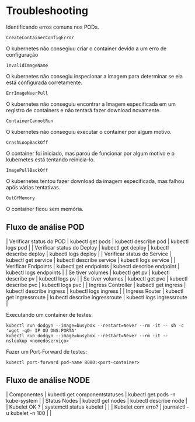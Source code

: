 # Troubleshooting

Identificando erros comuns nos PODs.

```
CreateContainerConfigError
```
O kubernetes não consegiuu criar o container devido a um erro de configuração

```
InvalidImageName
```
O kubernetes não consegiu inspecionar a imagem para determinar se ela está configurada corretamente.

```
ErrImageNverPull
```
O kubernetes não conseguiu encontrar a Imagem especificada em um registro de containers e não tentará fazer download novamente.

```
ContainerCannotRun
```
O kubernetes não conseguiu executar o container por algum motivo.

```
CrashLoopBackOff
```
O container foi iniciado, mas parou de funcionar por algum motivo e o kubernetes está tentando reinicia-lo.

```
ImagePullBackOff
```
O kubernetes tentou fazer download da imagem especificada, mas falhou após várias tentativas.

```
OutOfMemory
```
O container ficou sem memória.


## Fluxo de análise POD

| Verificar status do POD     | kubectl get pods          | kubectl describe pod          | kubectl logs pod            |
| Verificar status do Deploy  | kubectl get deploy        | kubectl describe deploy       | kubectl logs deploy         |
| Verificar status do Service | kubectl get service       | kubectl describe service      | kubectl logs service        |
| Verificar Endpoints         | kubectl get endpoints     | kubectl describe endpoint     | kubectl logs endpoints      |
| Se tiver volumes            | kubectl get pv            | kubectl describe pv           | kubectl logs pv             |
| Se tiver volumes            | kubectl get pvc           | kubectl describe pvc          | kubectl logs pvc            |
| Ingress Controller          | kubectl get ingress       | kubectl describe ingress      | kubectl logs ingress        |
| Ingress Router              | kubectl get ingressroute  | kubectl describe ingressroute | kubectl logs ingressroute   |

Executando um container de testes:
```
kubectl run dodgyn --image=busybox --restart=Never --rm -it -- sh -c 'wget -qO- IP OU DNS:PORTA'
kubectl run dodgyn --image=busybox --restart=Never --rm -it -- nslookup <nomedoserviço>
```

Fazer um Port-Forward de testes:
```
kubectl port-forward pod-name 8080:<port-container>
```

## Fluxo de análise NODE

| Componentes         | kubectl get componentstatuses     | kubectl get pods -n kube-system |
| Status Nodes        | kubectl get nodes                 | kubectl describe node           |
| Kubelet OK      ?   | systemctl status kubelet          |                                 |
| Kubelet com erro?   | journalctl -u kubelet -n 100      |                                 |